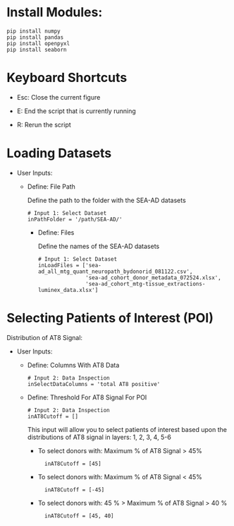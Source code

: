 # Install Modules:

    pip install numpy
    pip install pandas
    pip install openpyxl
    pip install seaborn


# Keyboard Shortcuts

- Esc: Close the current figure

- E: End the script that is currently running

- R: Rerun the script

# Loading Datasets

- User Inputs:

  - Define: File Path
 
    Define the path to the folder with the SEA-AD datasets

        # Input 1: Select Dataset
        inPathFolder = '/path/SEA-AD/'

    - Define: Files
 
      Define the names of the SEA-AD datasets

          # Input 1: Select Dataset
          inLoadFiles = ['sea-ad_all_mtg_quant_neuropath_bydonorid_081122.csv',
                         'sea-ad_cohort_donor_metadata_072524.xlsx',
                         'sea-ad_cohort_mtg-tissue_extractions-luminex_data.xlsx']


# Selecting Patients of Interest (POI)

Distribution of AT8 Signal:

- User Inputs:

  - Define: Columns With AT8 Data

        # Input 2: Data Inspection
        inSelectDataColumns = 'total AT8 positive'

  - Define: Threshold For AT8 Signal For POI

        # Input 2: Data Inspection
        inAT8Cutoff = []
  
    This input will allow you to select patients of interest based upon the distributions of AT8 signal in layers: 1, 2, 3, 4, 5-6

      - To select donors with: Maximum % of AT8 Signal > 45%
    
              inAT8Cutoff = [45]
    
      - To select donors with: Maximum % of AT8 Signal < 45%
    
              inAT8Cutoff = [-45]
    
      - To select donors with: 45 %  > Maximum % of AT8 Signal > 40 %
    
              inAT8Cutoff = [45, 40]
